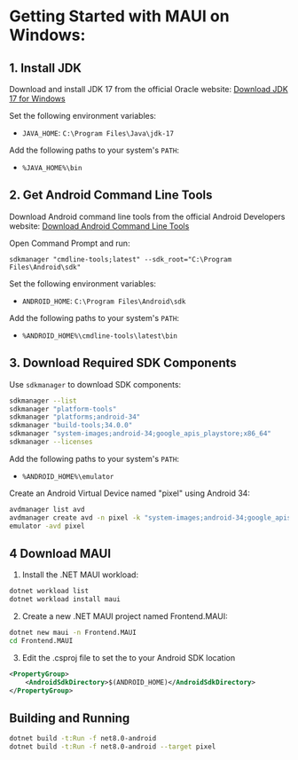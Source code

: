# Getting Started with MAUI on Windows:

## 1. Install JDK

Download and install JDK 17 from the official Oracle website:
[Download JDK 17 for Windows](https://www.oracle.com/java/technologies/downloads/#jdk17-windows)

Set the following environment variables:
- `JAVA_HOME`: `C:\Program Files\Java\jdk-17`

Add the following paths to your system's `PATH`:
- `%JAVA_HOME%\bin`


## 2. Get Android Command Line Tools

Download Android command line tools from the official Android Developers website:
[Download Android Command Line Tools](https://developer.android.com/studio)

Open Command Prompt and run:
```shell
sdkmanager "cmdline-tools;latest" --sdk_root="C:\Program Files\Android\sdk"
```

Set the following environment variables:
- `ANDROID_HOME`: `C:\Program Files\Android\sdk`

Add the following paths to your system's `PATH`:
- `%ANDROID_HOME%\cmdline-tools\latest\bin`

## 3. Download Required SDK Components

Use `sdkmanager` to download SDK components:

```bash
sdkmanager --list
sdkmanager "platform-tools"
sdkmanager "platforms;android-34"
sdkmanager "build-tools;34.0.0"
sdkmanager "system-images;android-34;google_apis_playstore;x86_64"
sdkmanager --licenses
```

Add the following paths to your system's `PATH`:
- `%ANDROID_HOME%\emulator`

Create an Android Virtual Device named "pixel" using Android 34:
```bash
avdmanager list avd
avdmanager create avd -n pixel -k "system-images;android-34;google_apis_playstore;x86_64" -d "pixel"
emulator -avd pixel
```

## 4 Download MAUI

1. Install the .NET MAUI workload:

```bash
dotnet workload list
dotnet workload install maui
```

2. Create a new .NET MAUI project named Frontend.MAUI:

```bash
dotnet new maui -n Frontend.MAUI
cd Frontend.MAUI
```
3. Edit the .csproj file to set the <AndroidSdkDirectory> to your Android SDK location

```xml
<PropertyGroup>
    <AndroidSdkDirectory>$(ANDROID_HOME)</AndroidSdkDirectory>
</PropertyGroup>
```

## Building and Running

```bash
dotnet build -t:Run -f net8.0-android
dotnet build -t:Run -f net8.0-android --target pixel
```